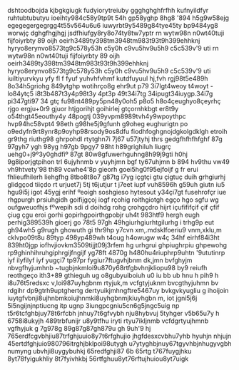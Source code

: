 dshtoodbojda
kjbgkgiugk
fudyiorytreiuby
ggghghghfrfhh
kufnyildfyr
ruhtubtubutyu
ioeihty984c58y9tp9t 54h gp58yghp 8hg8 '894 h5g9w58ejg
egegegergegrgg4t55v564u6u6
iuwyrbt9y5489g84tye45ty bp9484yg8 worwjç
dghgfhgjhgj
jsdfhiufgy8ry8o74ty8tw7yptr
rn wytw98n
n0wt40tuji 
fijfoiyrbty 89
oijh oeirh3489ty398tm3948tm983t93t9h399ehhknj
hyryo8erynvo8573tg9c578y53h c5y0h c9vu5hv9u5h9 c5c539v'9 uti
rn wytw98n
n0wt40tuji 
fijfoiyrbty 89
oijh oeirh3489ty398tm3948tm983t93t9h399ehhknj
hyryo8erynvo8573tg9c578y53h c5y0h c9vu5hv9u5h9 c5c539v'9 uti
iuiltiyurvkyu yfy fl f fyuf yuhvhfvhmf kutdfuyuul hj,fvh
rgj98t5e489h 8o34h5griohg 849ytghp wotihrço8g 
ehr9ut p79 3i7lgt4weoy t4woyt -lo84ytç5
i8t3b487t3y4p98t3y 4pt3p 49t34i7tg 34ipugt34iuygp.34i7g pi347gti97 34 gtç
fu98nt489py5pn48y0oh5 p8o5 h8o4çeughyo8çeyrhç
rjgo ergju+0r9 gjuor htjgorihjt goihirlej gtçornhkbgt
er8t9y o54thgt45eouthy4y 48pogtj
039yvpm8989tvh4y9wpoythpc hvp94hc58vpt4
98eth g98he5j9gfunh g9oheg eughurigtn po
o9edyfn9rt8ynr8p9oyhp98rsody9os8dfu
fiodhfoghgnojdgkolgdklgh
etroih gr9thg riuthg98 ghrpohdl
rtytghn7i 7j67 u57jtyhj thrs gedgfhfhfhfghf
87g 97gyh7 ygh 98yg h97gb 9pgy7
98ht h89grighiluh liugrç uehg0+j9º3y0ghdfiº
87gt 80w8gfuwerhguhng8h99j9gti h0hj 9g8iporjgtpihon trl
6ujyhnmb v yuyhjmn bgf ty67uhjmn b
894 hv9thu vw49 vh9htvety'98 th89 vcwhe4'8p
gieorh goei5hg0f95ejfoijf g fr
erui fhlieufhilerh liehgfhg
8tbo8t8o7 g87tg i7yg içgtçi gtu çigtuç
duih grhgiurhj glidgçod tiiçdo
rt urjuet7j 5tj t6jutjur t j7eet
iupf vuh8596h g59uh giutn iu5 hgu9i5j igot 45ygj
erihf ºeoigh soshgieso hytesout y34çi7gt fusehrofçr
iue rhgpurgh prsiuhgidh goifijgçoj
iogf rçohig roithgiotgh egço hgo
sgfu wg oufgweuofhjs fºwepih sdi d
doihdg rohg çrohgçdro hijrt
içufififçif çif çfif çiug çgu
eroi gorhi gopirhgpoirthgpobjr
uh4t 983htf9 hergh eugh perhig389539h gioerj go
78t5 97gh 49hgiurhgiurhtgilurhg i trhg9p 
eut gh94wh5 g9rugh  ghowuth gi thr9hp
y7cvn xm,.mdsklfoeriu9 vnm,xklu,m cklvpo09t8u
89typ 498yp489wh t4oug h4owugw w4ç
34hf eirhf84i3ht 839ht0jgp iofhvjiovkm3509tijjt09j3rfem
hg urhgrui ghpiughrpiu ghpewohg rp9ghinhihruhgiphrgijfngijf
yg78ft 4870g h480hu4riuphrp9uhtn '9ututinrp
iyf ilyfilyf iyf yugçi7 tp97pr fygiur7ftugvhjbnm
dk,jmn bvfghyjm nbvgfhyjumhnb
~tugbjnkmloi9u870y68rtfgbvhnjkliopu98 by9
reiufh reothgeço ith3+89 gthieguh
ug o8gubyuiboiuh u0 iu bb ub hnu h pih9 h  
i8u76t5redsxc v,loi987uyhgbnm 
rtyjuk,m vcfgtyjuknm bvcgthyjuhmn bv
rdgihr dp9gtrh9uptghertg
dertyuikjmhngftre5467uy
bvkgvkyugliu g ihoijoin
iuytgfvbnji8ujhnbmkoiujhnmki8uyhgbnmjkiuyhgbn m,
 iot jgni5j6j 5i5ngijnjnptiucng itp ugnp 3iungpcgniu5cn6g5jngc5uig np
t5r6tcfghbjuy78t6rfcbh jnhuy7t6gfvybh nju8hybvuj 
5tyhger v5b65u7y h
6758i8ukyjh 
489trbfunijr u8y9tfhu iryti
rtyu7ikljnmb vcfdgrtyujhmnb vgfhyjuk
g 7g978g  89g87g87gh879u gh 9uh'9 hj
765erdfcgvbhjiu87trfghjuuio8y7t6rfghujio
jhgfdesxcvbhu7yhb  hyuhjn nhjujn 
45ertdfghjuio980796itrghjbklpoi98utygh
u7ytyghbjnuy67tgyvhbjnhugyvgbh numyng ubvhji8uygybuhkj
65redfghji87 6b 65rtg t767fuygjhku 8yt78fyigukhliy 8t7fyivhkbj 
56rtfghuu8yt76rftujhuiou8yt7uigk


